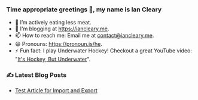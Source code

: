 ### Time appropriate greetings 👋, my name is Ian Cleary
- 🌱 I’m actively eating less meat.
- 💬 I'm blogging at https://iancleary.me.
- 📫 How to reach me: Email me at [contact@iancleary.me](mailto:contact@iancleary.me).
- 😄 Pronouns: https://pronoun.is/he.
- ⚡ Fun fact: I play Underwater Hockey! Checkout a great YouTube video: "[It's Hockey, But Underwater](https://www.youtube.com/watch?v=SAukrpTEvZA)".

### ✍ Latest Blog Posts

<!-- BLOG-POST-LIST:START -->
- [Test Article for Import and Export](https://blog.iancleary.me/test-article-for-import-and-export)
<!-- BLOG-POST-LIST:END -->
